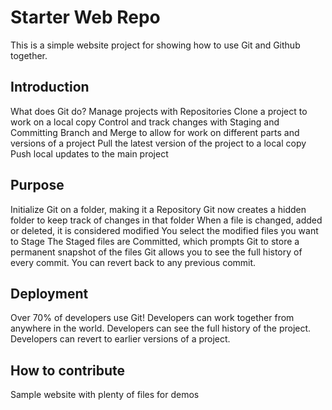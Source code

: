 # Starter Web Repo
This is a simple website project for showing how to use Git and Github together.
## Introduction
What does Git do?
Manage projects with Repositories
Clone a project to work on a local copy
Control and track changes with Staging and Committing
Branch and Merge to allow for work on different parts and versions of a project
Pull the latest version of the project to a local copy
Push local updates to the main project
## Purpose
Initialize Git on a folder, making it a Repository
Git now creates a hidden folder to keep track of changes in that folder
When a file is changed, added or deleted, it is considered modified
You select the modified files you want to Stage
The Staged files are Committed, which prompts Git to store a permanent snapshot of the files
Git allows you to see the full history of every commit.
You can revert back to any previous commit.

## Deployment
Over 70% of developers use Git!
Developers can work together from anywhere in the world.
Developers can see the full history of the project.
Developers can revert to earlier versions of a project.

## How to contribute
Sample website with plenty of files for demos